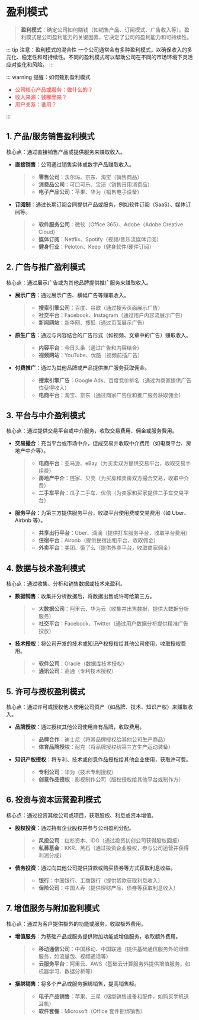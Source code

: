 # 盈利模式

> **盈利模式**：确定公司如何赚钱（如销售产品、订阅模式、广告收入等）。盈利模式是公司盈利能力的关键因素，它决定了公司的盈利能力和可持续性。

::: tip 注意：盈利模式的混合性
一个公司通常会有多种盈利模式，以确保收入的多元化、稳定性和可持续性。不同的盈利模式可以帮助公司在不同的市场环境下灵活应对变化和风险。
:::

::: warning 提醒：如何甄别盈利模式

- **<span style="color:#F56C6C;">公司核心产品或服务：做什么的？</span>**
- **<span style="color:#F56C6C;">收入来源：钱哪里来？</span>**
- **<span style="color:#F56C6C;">用户关系：谁用？</span>**

:::

## 1. **产品/服务销售盈利模式**

核心点：通过直接销售产品或提供服务来赚取收入。

- **直接销售**：公司通过销售实体或数字产品赚取收入。
  > - **零售公司**：沃尔玛、京东、淘宝（销售商品）
  > - **消费品公司**：可口可乐、宝洁（销售日用消费品）
  > - **电子产品公司**：苹果、华为（销售电子设备）
- **订阅制**：通过长期订阅合同提供产品或服务，例如软件订阅（SaaS）、媒体订阅等。
  > - **软件服务公司**：微软（Office 365）、Adobe（Adobe Creative Cloud）
  > - **媒体订阅**：Netflix、Spotify（视频/音乐流媒体订阅）
  > - **健身行业**：Peloton、Keep（健身软件/硬件订阅）

## 2. **广告与推广盈利模式**

核心点：通过展示广告或为其他品牌提供推广服务来赚取收入。

- **展示广告**：通过展示广告、横幅广告等赚取收入。
  > - **搜索引擎公司**：百度、谷歌（通过搜索页面展示广告）
  > - **社交平台**：Facebook、Instagram（通过用户内容流展示广告）
  > - **新闻网站**：新华网、搜狐（通过页面展示广告）
- **原生广告**：通过与内容结合的广告形式（如视频、文章中的广告）赚取收入。
  > - **内容平台**：今日头条（通过广告和内容结合）
  > - **视频网站**：YouTube、优酷（视频前插广告）
- **付费推广**：通过为其他品牌或产品提供推广服务获取佣金。
  > - **搜索引擎广告**：Google Ads、百度竞价排名（通过为商家提供广告位获得收入）
  > - **电商平台**：淘宝、京东（通过商家广告位和推广服务获取佣金）

## 3. **平台与中介盈利模式**

核心点：通过提供交易平台或中介服务，收取交易费用、佣金或服务费用。

- **交易撮合**：充当平台或市场中介，促成交易并收取中介费用（如电商平台、房地产中介等）。
  > - **电商平台**：亚马逊、eBay（为买卖双方提供交易平台，收取交易手续费）
  > - **房地产中介**：链家、贝壳（为买房和卖房双方撮合交易，收取中介费）
  > - **二手车平台**：瓜子二手车、优信（为卖家和买家提供二手车交易平台）
- **服务平台**：为第三方提供服务平台，收取平台使用费或交易费用（如 Uber、Airbnb 等）。
  > - **共享出行平台**：Uber、滴滴（提供打车服务平台，收取平台费用）
  > - **住宿平台**：Airbnb（提供民宿出租平台，收取佣金）
  > - **外卖平台**：美团、饿了么（提供外卖平台，收取商家佣金）

## 4. **数据与技术盈利模式**

核心点：通过收集、分析和销售数据或技术来盈利。

- **数据销售**：收集并分析数据后，将数据出售或许可给第三方。
  > - **大数据公司**：阿里云、华为云（收集并出售数据，提供大数据分析服务）
  > - **社交平台**：Facebook、Twitter（通过用户数据分析提供精准广告投放）
- **技术授权**：将公司开发的技术或知识产权授权给其他公司使用，收取授权费用。
  > - **软件公司**：Oracle（数据库技术授权）
  > - **通讯公司**：高通（专利技术授权）

## 5. **许可与授权盈利模式**

核心点：通过许可或授权他人使用公司资产（如品牌、技术、知识产权）来赚取收入。

- **品牌授权**：通过授权其他公司使用自有品牌，收取费用。
  > - **品牌合作**：迪士尼（将其品牌授权给其他公司生产商品）
  > - **体育品牌授权**：耐克（将品牌授权给第三方生产运动装备）
- **知识产权授权**：将专利、技术或创意作品授权给其他企业使用，获取许可费。
  > - **专利公司**：华为（技术专利授权）
  > - **创意作品授权**：影视制作公司（版权授权给其他平台或制作方）

## 6. **投资与资本运营盈利模式**

核心点：通过投资其他公司或项目，获取股权、利息或资本增值。

- **股权投资**：通过持有企业股权并参与公司盈利分配。
  > - **风投公司**：红杉资本、IDG（通过投资初创公司获得股权回报）
  > - **私募基金**：KKR、黑石（通过投资企业股权，参与公司运营并获得利润分成）
- **债务投资**：通过向其他公司提供贷款或购买债券等方式获取利息收益。
  > - **银行**：中国银行、工商银行（提供贷款获取利息收入）
  > - **保险公司**：中国人寿（提供理财产品、债券等获取利息收入）

## 7. **增值服务与附加盈利模式**

核心点：通过为客户提供额外的功能或服务，收取额外费用。

- **增值服务**：为基础产品或服务提供附加功能或增值服务，收取额外费用。
  > - **移动通信公司**：中国移动、中国联通（提供基础通信服务外的增值服务，如流量包、视频通话等）
  > - **云服务平台**：阿里云、AWS（基础云计算服务外提供增值服务，如机器学习、数据分析等）
- **捆绑销售**：将多个产品或服务捆绑销售，提高销售额。
  > - **电子产品销售**：苹果、三星（捆绑销售设备和配件，如购买手机送耳机）
  > - **软件套餐**：Microsoft（Office 套件捆绑销售）
